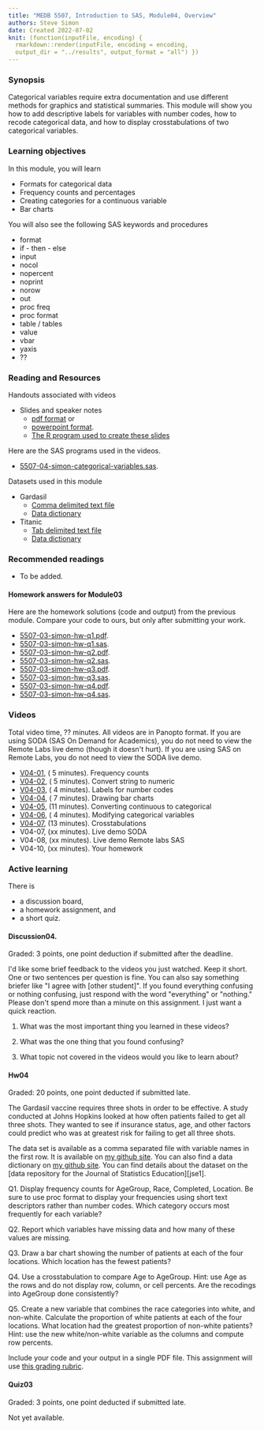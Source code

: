 ```yaml
---
title: "MEDB 5507, Introduction to SAS, Module04, Overview"
authors: Steve Simon
date: Created 2022-07-02
knit: (function(inputFile, encoding) {
  rmarkdown::render(inputFile, encoding = encoding,
  output_dir = "../results", output_format = "all") }) 
---
```


### Synopsis

Categorical variables require extra documentation and use different methods for graphics and statistical summaries. This module will show you how to add descriptive labels for variables with number codes, how to recode categorical data, and how to display crosstabulations of two categorical variables.

### Learning objectives

In this module, you will learn

+ Formats for categorical data
+ Frequency counts and percentages
+ Creating categories for a continuous variable
+ Bar charts

You will also see the following SAS keywords and procedures

+ format
+ if - then - else
+ input
+ nocol
+ nopercent
+ noprint
+ norow
+ out
+ proc freq
+ proc format
+ table / tables
+ value
+ vbar
+ yaxis
+ ??

### Reading and Resources



Handouts associated with videos

+ Slides and speaker notes
  + [pdf format][slides.pdf] or
  + [powerpoint format][slides.pptx].
  + [The R program used to create these slides][slides.Rmd]

[slides.pdf]: https://github.com/pmean/introduction-to-sas/blob/master/results/5507-04-simon-slides-and-speaker-notes.pdf
[slides.pptx]: https://github.com/pmean/introduction-to-SAS/blob/master/results/5507-04-simon-slides-and-speaker-notes.pptx
[slides.rmd]: https://github.com/pmean/introduction-to-sas/blob/master/src/5507-04-simon-slides-and-speaker-notes.Rmd

Here are the SAS programs used in the videos.

+ [5507-04-simon-categorical-variables.sas][categorical-variables.sas].

[categorical-variables.sas]: https://github.com/pmean/introduction-to-sas/blob/master/src/5507-04-simon-categorical-variables.sas

Datasets used in this module 

+ Gardasil
  + [Comma delimited text file][gardasil.csv]
  + [Data dictionary][gardasil.yaml]
+ Titanic
  + [Tab delimited text file][titanic.txt]
  + [Data dictionary][titanic.yaml]

[gardasil.csv]: https://github.com/pmean/introduction-to-SAS/blob/master/data/gardasil.csv
[gardasil.yaml]: https://github.com/pmean/introduction-to-SAS/blob/master/data/gardasil-data-dictionary.yaml

[titanic.txt]: https://github.com/pmean/introduction-to-SAS/blob/master/data/titanic.txt
[titanic.yaml]: https://github.com/pmean/introduction-to-SAS/blob/master/data/titanic-data-dictionary.yaml

### Recommended readings

+ To be added.

#### Homework answers for Module03 

Here are the homework solutions (code and output) from the previous module. Compare your code to ours, but only after submitting your work.

+ [5507-03-simon-hw-q1.pdf][hw-q1.pdf].
+ [5507-03-simon-hw-q1.sas][hw-q1.sas].
+ [5507-03-simon-hw-q2.pdf][hw-q2.pdf].
+ [5507-03-simon-hw-q2.sas][hw-q2.sas].
+ [5507-03-simon-hw-q3.pdf][hw-q3.pdf].
+ [5507-03-simon-hw-q3.sas][hw-q3.sas].
+ [5507-03-simon-hw-q4.pdf][hw-q4.pdf].
+ [5507-03-simon-hw-q4.sas][hw-q4.sas].

[hw-q1.pdf]: https://github.com/pmean/introduction-to-sas/blob/master/results/5507-03-simon-hw-q1.pdf
[hw-q2.pdf]: https://github.com/pmean/introduction-to-sas/blob/master/results/5507-03-simon-hw-q2.pdf
[hw-q3.pdf]: https://github.com/pmean/introduction-to-sas/blob/master/results/5507-03-simon-hw-q3.pdf
[hw-q4.pdf]: https://github.com/pmean/introduction-to-sas/blob/master/results/5507-03-simon-hw-q4.pdf

[hw-q1.sas]: https://github.com/pmean/introduction-to-sas/blob/master/src/5507-03-simon-hw-q1.sas
[hw-q2.sas]: https://github.com/pmean/introduction-to-sas/blob/master/src/5507-03-simon-hw-q2.sas
[hw-q3.sas]: https://github.com/pmean/introduction-to-sas/blob/master/src/5507-03-simon-hw-q3.sas
[hw-q4.sas]: https://github.com/pmean/introduction-to-sas/blob/master/src/5507-03-simon-hw-q4.sas

### Videos

Total video time, ?? minutes. All videos are in Panopto format. If you are using SODA (SAS On Demand for Academics), you do not need to view the Remote Labs live demo (though it doesn't hurt). If you are using SAS on Remote Labs, you do not need to view the SODA live demo.

+ [V04-01][2021b-5507-v04-01], ( 5 minutes). Frequency counts
+ [V04-02][2021b-5507-v04-02], ( 5 minutes). Convert string to numeric
+ [V04-03][2021b-5507-v04-03], ( 4 minutes). Labels for number codes
+ [V04-04][2021b-5507-v04-04], ( 7 minutes). Drawing bar charts
+ [V04-05][2021b-5507-v04-05], (11 minutes). Converting continuous to categorical
+ [V04-06][2021b-5507-v04-06], ( 4 minutes). Modifying categorical variables
+ [V04-07][2021b-5507-v04-07], (13 minutes). Crosstabulations
+ V04-07, (xx minutes). Live demo SODA
+ V04-08, (xx minutes). Live demo Remote labs SAS
+ V04-10, (xx minutes). Your homework

[2021b-5507-v04-01]: https://umsystem.hosted.panopto.com/Panopto/Pages/Viewer.aspx?id=746cc8d9-c4f9-42ea-a043-ad640159e272
[2021b-5507-v04-02]: https://umsystem.hosted.panopto.com/Panopto/Pages/Viewer.aspx?id=3877b83b-33ec-4550-8e62-ad64015b9b0b
[2021b-5507-v04-03]: https://umsystem.hosted.panopto.com/Panopto/Pages/Viewer.aspx?id=86f5eee5-87ae-4ad4-95ee-ad64015dbf0a
[2021b-5507-v04-04]: https://umsystem.hosted.panopto.com/Panopto/Pages/Viewer.aspx?id=894ff2ca-2cbe-49a2-a5fa-ad64015f1396
[2021b-5507-v04-05]: https://umsystem.hosted.panopto.com/Panopto/Pages/Viewer.aspx?id=51ae4c86-ca1b-4964-b5bb-ad6401617818  
[2021b-5507-v04-06]: https://umsystem.hosted.panopto.com/Panopto/Pages/Viewer.aspx?id=639a8277-6177-4fc5-84ec-ad640164d171
[2021b-5507-v04-07]: https://umsystem.hosted.panopto.com/Panopto/Pages/Viewer.aspx?id=60c17371-49ee-41f0-ba40-ad64016679e1

### Active learning

There is

+ a discussion board,
+ a homework assignment, and
+ a short quiz.

#### Discussion04. 

Graded: 3 points, one point deduction if submitted after the deadline.

I'd like some brief feedback to the videos you just watched. Keep it short. One or two sentences per question is fine. You can also say something briefer like "I agree with [other student]". If you found everything confusing or nothing confusing, just respond with the word "everything" or "nothing." Please don't spend more than a minute on this assignment. I just want a quick reaction.

1. What was the most important thing you learned in these videos?

2. What was the one thing that you found confusing?

3. What topic not covered in the videos would you like to learn about?

#### Hw04

Graded: 20 points, one point deducted if submitted late.

The Gardasil vaccine requires three shots in order to be effective. A study conducted at Johns Hopkins looked at how often patients failed to get all three shots. They wanted to see if insurance status, age, and other factors could predict who was at greatest risk for failing to get all three shots.

The data set is available as a comma separated file with variable names in the first row. It is available on [my github site][git1]. You can also find a data dictionary on [my github site][git2]. You can find details about the dataset on the [data repository for the Journal of Statistics Education][jse1].

Q1. Display frequency counts for AgeGroup, Race, Completed, Location. Be sure to use proc format to display your frequencies using short text descriptors rather than number codes. Which category occurs most frequently for each variable?

Q2. Report which variables have missing data and how many of these values are missing.

Q3. Draw a bar chart showing the number of patients at each of the four locations. Which location has the fewest patients?

Q4. Use a crosstabulation to compare Age to AgeGroup. Hint: use Age as the rows and do not display row, column, or cell percents. Are the recodings into AgeGroup done consistently?

Q5. Create a new variable that combines the race categories into white, and non-white. Calculate the proportion of white patients at each of the four locations. What location had the greatest proportion of non-white patients? Hint: use the new white/non-white variable as the columns and compute row percents.

Include your code and your output in a single PDF file. This assignment will use [this grading rubric][git5].

[git1]: https://raw.githubusercontent.com/pmean/introduction-to-SAS/master/data/gardasil.csv
[git2]: https://github.com/pmean/introduction-to-SAS/blob/master/data/gardasil-data-dictionary.yaml

[git5]: https://github.com/pmean/classes/blob/master/software-engineering/src/grading-rubric.md

#### Quiz03

Graded: 3 points, one point deducted if submitted late.

Not yet available.

